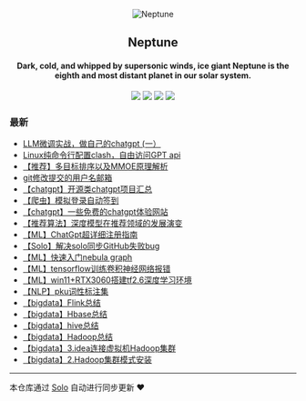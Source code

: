 <p align="center"><img alt="Neptune" src="https://b3log.org/images/brand/solo-128.png"></p><h2 align="center">
Neptune
</h2>

<h4 align="center">Dark, cold, and whipped by supersonic winds, ice giant Neptune is the eighth and most distant planet in our solar system. </h4>
<p align="center"><a title="Neptune" target="_blank" href="https://github.com/jditlee/solo-blog"><img src="https://img.shields.io/github/last-commit/jditlee/solo-blog.svg?style=flat-square&color=FF9900"></a>
<a title="GitHub repo size in bytes" target="_blank" href="https://github.com/jditlee/solo-blog"><img src="https://img.shields.io/github/repo-size/jditlee/solo-blog.svg?style=flat-square"></a>
<a title="Solo Version" target="_blank" href="https://github.com/88250/solo/releases"><img src="https://img.shields.io/badge/solo-4.4.0-f1e05a.svg?style=flat-square&color=blueviolet"></a>
<a title="Hits" target="_blank" href="https://github.com/88250/hits"><img src="https://hits.b3log.org/jditlee/solo-blog.svg"></a></p>

### 最新

* [LLM微调实战，做自己的chatgpt (一）](http://www.laobiao.fun/articles/2023/05/31/1685526466456.html)
* [Linux纯命令行配置clash，自由访问GPT api](http://www.laobiao.fun/articles/2023/05/30/1685437715197.html)
* [【推荐】多目标排序以及MMOE原理解析](http://www.laobiao.fun/articles/2023/05/25/1685011984247.html)
* [git修改提交的用户名邮箱](http://www.laobiao.fun/articles/2023/05/24/1684913175528.html)
* [【chatgpt】开源类chatgpt项目汇总](http://www.laobiao.fun/articles/2023/03/31/1680258133658.html)
* [【爬虫】模拟登录自动签到](http://www.laobiao.fun/articles/2023/03/30/1680173058503.html)
* [【chatgpt】一些免费的chatgpt体验网站](http://www.laobiao.fun/articles/2023/03/27/1679916728841.html)
* [【推荐算法】深度模型在推荐领域的发展演变](http://www.laobiao.fun/articles/2023/03/27/1679914036203.html)
* [【ML】ChatGpt超详细注册指南](http://www.laobiao.fun/articles/2023/03/24/1679638768350.html)
* [【Solo】解决solo同步GitHub失败bug](http://www.laobiao.fun/articles/2023/03/22/1679481918213.html)
* [【ML】快速入门nebula graph](http://www.laobiao.fun/articles/2023/03/22/1679474118203.html)
* [【ML】tensorflow训练卷积神经网络报错](http://www.laobiao.fun/articles/2023/03/22/1679472163095.html)
* [【ML】win11+RTX3060搭建tf2.6深度学习环境](http://www.laobiao.fun/articles/2023/03/22/1679472011598.html)
* [【NLP】pku词性标注集](http://www.laobiao.fun/articles/2023/03/21/1679387244279.html)
* [【bigdata】Flink总结](http://www.laobiao.fun/articles/2023/03/16/1678938322285.html)
* [【bigdata】Hbase总结](http://www.laobiao.fun/articles/2023/03/16/1678938058876.html)
* [【bigdata】hive总结](http://www.laobiao.fun/articles/2023/03/16/1678937928724.html)
* [【bigdata】Hadoop总结](http://www.laobiao.fun/articles/2023/03/16/1678937719444.html)
* [【bigdata】3.idea连接虚拟机Hadoop集群](http://www.laobiao.fun/articles/2023/03/16/1678937003866.html)
* [【bigdata】2.Hadoop集群模式安装](http://www.laobiao.fun/articles/2023/03/16/1678936882691.html)



---

本仓库通过 [Solo](https://github.com/88250/solo) 自动进行同步更新 ❤️ 